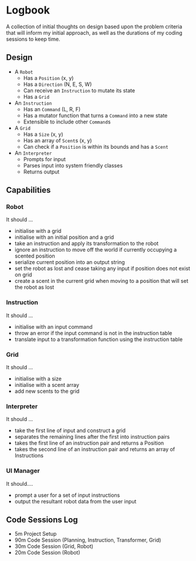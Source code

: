 # Logbook

A collection of initial thoughts on design based upon the problem criteria that will inform my initial approach, as well as the durations of my coding sessions to keep time.

## Design

- A `Robot`
  - Has a `Position` (x, y)
  - Has a `Direction` (N, E, S, W)
  - Can receive an `Instruction` to mutate its state
  - Has a `Grid` 
- An `Instruction`
  - Has an `Command` (L, R, F)
  - Has a mutator function that turns a `Command` into a new state
  - Extensible to include other `Command`s
- A `Grid`
  - Has a `Size` (x, y)
  - Has an array of `Scent`s (x, y)
  - Can check if a `Position` is within its bounds and has a `Scent`
- An `Interpreter`
  - Prompts for input
  - Parses input into system friendly classes
  - Returns output

## Capabilities

### Robot
It should ...
- initialise with a grid
- initialise with an initial position and a grid
- take an instruction and apply its transformation to the robot
- ignore an instruction to move off the world if currently occupying a scented position
- serialize current position into an output string
- set the robot as lost and cease taking any input if position does not exist on grid
- create a scent in the current grid when moving to a position that will set the robot as lost

### Instruction
It should ...
- initialise with an input command
- throw an error if the input command is not in the instruction table
- translate input to a transformation function using the instruction table

### Grid
It should ...
- initialise with a size 
- initialise with a scent array
- add new scents to the grid

### Interpreter
It should ...
- take the first line of input and construct a grid
- separates the remaining lines after the first into instruction pairs
- takes the first line of an instruction pair and returns a Position
- takes the second line of an instruction pair and returns an array of Instructions

### UI Manager
It should....
- prompt a user for a set of input instructions
- output the resultant robot data from the user input

## Code Sessions Log
- 5m Project Setup
- 90m Code Session (Planning, Instruction, Transformer, Grid)
- 30m Code Session (Grid, Robot)
- 20m Code Session (Robot)